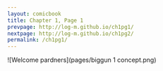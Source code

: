 ```yaml
---
layout: comicbook
title: Chapter 1, Page 1
prevpage: http://log-m.github.io/ch1pg1/
nextpage: http://log-m.github.io/ch1pg2/
permalink: /ch1pg1/
---
```

![Welcome pardners](pages/biggun 1 concept.png) 
